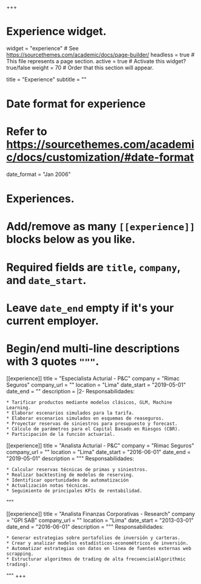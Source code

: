 +++
# Experience widget.
widget = "experience"  # See https://sourcethemes.com/academic/docs/page-builder/
headless = true  # This file represents a page section.
active = true  # Activate this widget? true/false
weight = 70  # Order that this section will appear.

title = "Experience"
subtitle = ""

# Date format for experience
#   Refer to https://sourcethemes.com/academic/docs/customization/#date-format
date_format = "Jan 2006"

# Experiences.
#   Add/remove as many `[[experience]]` blocks below as you like.
#   Required fields are `title`, `company`, and `date_start`.
#   Leave `date_end` empty if it's your current employer.
#   Begin/end multi-line descriptions with 3 quotes `"""`.
[[experience]]
  title = "Especialista Acturial - P&C"
  company = "Rimac Seguros"
  company_url = ""
  location = "Lima"
  date_start = "2019-05-01"
  date_end = ""
  description = |2-
    Responsabilidades:
  
    * Tarificar productos mediante modelos clásicos, GLM, Machine Learning.
    * Elaborar escenarios simulados para la tarifa.
    * Elaborar escenarios simulados en esquemas de reaseguros.
    * Proyectar reservas de siniestros para presupuesto y forecast.
    * Cálculo de parámetros para el Capital Basado en Riesgos (CBR).
    * Participación de la función actuarial.
    

[[experience]]
  title = "Analista Acturial - P&C"
  company = "Rimac Seguros"
  company_url = ""
  location = "Lima"
  date_start = "2016-06-01"
  date_end = "2019-05-01"
  description = """
  Responsabilidades:
  
    * Calcular reservas técnicas de primas y siniestros.
    * Realizar backtesting de modelos de reserving.
    * Identificar oportunidades de automatización
    * Actualización notas técnicas.
    * Seguimiento de principales KPIs de rentabilidad.
  """
  
  [[experience]]
  title = "Analista Finanzas Corporativas - Research"
  company = "GPI SAB"
  company_url = ""
  location = "Lima"
  date_start = "2013-03-01"
  date_end = "2016-06-01"
  description = """
  Responsabilidades:
  
    * Generar estrategias sobre portafolios de inversión y carteras.
    * Crear y analizar modelos estadísticos-econométricos de inversión.
    * Automatizar estrategias con datos en línea de fuentes externas web scrapping.
    * Estructurar algoritmos de trading de alta frecuencia(Algorithmic trading).
  """
+++

